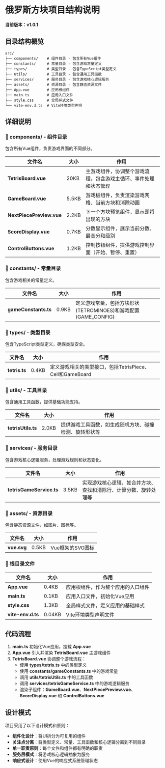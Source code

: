 # 俄罗斯方块项目结构说明

**当前版本：v1.0.1**

## 目录结构概览

```
src/
├── components/    # 组件目录 - 包含所有Vue组件
├── constants/     # 常量目录 - 包含游戏常量定义
├── types/         # 类型目录 - 包含TypeScript类型定义
├── utils/         # 工具目录 - 包含通用工具函数
├── services/      # 服务目录 - 包含游戏核心逻辑服务
├── assets/        # 资源目录 - 包含静态资源文件
├── App.vue        # 应用根组件
├── main.ts        # 应用入口文件
├── style.css      # 全局样式文件
└── vite-env.d.ts  # Vite环境类型声明
```

## 详细说明

### 📁 components/ - 组件目录

包含所有Vue组件，负责游戏界面的不同部分。

| 文件名 | 大小 | 作用 |
|-------|------|------|
| **TetrisBoard.vue** | 20KB | 主游戏组件，协调整个游戏流程，包含游戏主循环、事件处理和状态管理 |
| **GameBoard.vue** | 5.5KB | 游戏板组件，负责渲染游戏网格、当前方块和消除动画 |
| **NextPiecePreview.vue** | 2.2KB | 下一个方块预览组件，显示即将出现的方块 |
| **ScoreDisplay.vue** | 0.7KB | 分数显示组件，展示当前分数、最高分和级别 |
| **ControlButtons.vue** | 1.2KB | 控制按钮组件，提供游戏控制界面（开始、暂停、重置） |

### 📁 constants/ - 常量目录

包含游戏相关的常量定义。

| 文件名 | 大小 | 作用 |
|-------|------|------|
| **gameConstants.ts** | 0.9KB | 定义游戏常量，包括方块形状(TETROMINOES)和游戏配置(GAME_CONFIG) |

### 📁 types/ - 类型目录

包含TypeScript类型定义，确保类型安全。

| 文件名 | 大小 | 作用 |
|-------|------|------|
| **tetris.ts** | 0.4KB | 定义游戏相关的类型接口，包括TetrisPiece、Cell和GameBoard |

### 📁 utils/ - 工具目录

包含通用工具函数，提供基础功能支持。

| 文件名 | 大小 | 作用 |
|-------|------|------|
| **tetrisUtils.ts** | 2.0KB | 提供游戏工具函数，如生成随机方块、碰撞检测、旋转形状等 |

### 📁 services/ - 服务目录

包含游戏核心逻辑服务，处理游戏规则和状态变化。

| 文件名 | 大小 | 作用 |
|-------|------|------|
| **tetrisGameService.ts** | 3.5KB | 实现游戏核心逻辑，如合并方块、查找和清除行、计算分数、旋转处理等 |

### 📁 assets/ - 资源目录

包含静态资源文件，如图片、图标等。

| 文件名 | 大小 | 作用 |
|-------|------|------|
| **vue.svg** | 0.5KB | Vue框架的SVG图标 |

### 📄 根目录文件

| 文件名 | 大小 | 作用 |
|-------|------|------|
| **App.vue** | 0.4KB | 应用根组件，作为整个应用的入口组件 |
| **main.ts** | 0.1KB | 应用入口文件，初始化Vue应用 |
| **style.css** | 1.3KB | 全局样式文件，定义应用的基础样式 |
| **vite-env.d.ts** | 0.04KB | Vite环境类型声明文件 |

## 代码流程

1. **main.ts** 初始化Vue应用，挂载 **App.vue**
2. **App.vue** 引入并渲染 **TetrisBoard.vue** 主游戏组件
3. **TetrisBoard.vue** 协调整个游戏流程：
   - 使用 **types/tetris.ts** 中的类型定义
   - 使用 **constants/gameConstants.ts** 中的游戏常量
   - 调用 **utils/tetrisUtils.ts** 中的工具函数
   - 调用 **services/tetrisGameService.ts** 中的游戏逻辑服务
   - 渲染子组件：**GameBoard.vue**、**NextPiecePreview.vue**、**ScoreDisplay.vue** 和 **ControlButtons.vue**

## 设计模式

项目采用了以下设计模式和原则：

- **组件化设计**：将UI拆分为可复用的组件
- **关注点分离**：将类型定义、常量、工具函数和核心逻辑分离到不同目录
- **单一职责原则**：每个文件和组件都有明确的职责
- **服务层模式**：将游戏核心逻辑抽象为服务
- **响应式设计**：使用Vue的响应式系统管理状态 